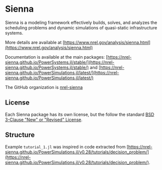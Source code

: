 # Sienna

Sienna is a modeling framework effectively builds, solves, and analyzes the scheduling problems and dynamic simulations of quasi-static infrastructure systems.

More details are available at [https://www.nrel.gov/analysis/sienna.html](https://www.nrel.gov/analysis/sienna.html)

Documentation is available at the main packages: [https://nrel-sienna.github.io/PowerSystems.jl/stable/](https://nrel-sienna.github.io/PowerSystems.jl/stable/) and [https://nrel-sienna.github.io/PowerSimulations.jl/latest/](https://nrel-sienna.github.io/PowerSimulations.jl/latest/)

The GitHub organization is [nrel-sienna](https://github.com/nrel-sienna)

## License

Each Sienna package has its own license, but the follow the standard [BSD 3-Clause "New" or "Revised" License](https://github.com/NREL-Sienna/PowerSimulations.jl/blob/main/LICENSE).

## Structure

Example `tutorial_1.jl` was inspired in code extracted from [https://nrel-sienna.github.io/PowerSimulations.jl/v0.28/tutorials/decision_problem/](https://nrel-sienna.github.io/PowerSimulations.jl/v0.28/tutorials/decision_problem/).

